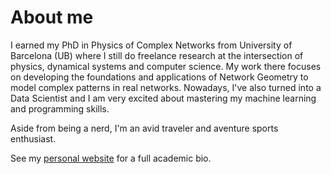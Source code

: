 # About me

I earned my PhD in Physics of Complex Networks from University of Barcelona (UB) where I still do freelance research at the intersection of physics, dynamical systems and computer science. My work there focuses on developing the foundations and applications of Network Geometry to model complex patterns in real networks. Nowadays, I've also turned into a Data Scientist and I am very excited about mastering my machine learning and programming skills.

Aside from being a nerd, I'm an avid traveler and aventure sports enthusiast.

See my [personal website](https://elisendaortiz.github.io/) for a full academic bio.

